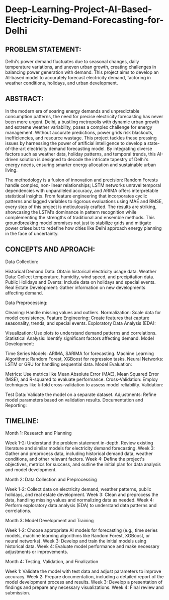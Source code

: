 # Deep-Learning-Project-AI-Based-Electricity-Demand-Forecasting-for-Delhi

PROBLEM STATEMENT:
--------------------------------------------------------------------------------------------------------------------------------------------------------
Delhi's power demand fluctuates due to seasonal changes, daily temperature variations, and uneven urban growth, creating challenges in balancing power generation with demand. This project aims to develop an AI-based model to accurately forecast electricity demand, factoring in weather conditions, holidays, and urban development.

ABSTRACT:
--------------------------------------------------------------------------------------------------------------------------------------------------------
In the modern era of soaring energy demands and unpredictable consumption patterns, the need for precise electricity forecasting has never been more urgent. Delhi, a bustling metropolis with dynamic urban growth and extreme weather variability, poses a complex challenge for energy management. Without accurate predictions, power grids risk blackouts, inefficiencies, and resource wastage. This project tackles these pressing issues by harnessing the power of artificial intelligence to develop a state-of-the-art electricity demand forecasting model. By integrating diverse factors such as weather data, holiday patterns, and temporal trends, this AI-driven solution is designed to decode the intricate tapestry of Delhi's energy needs, ensuring smarter energy allocation and sustainable urban living.  

The methodology is a fusion of innovation and precision: Random Forests handle complex, non-linear relationships; LSTM networks unravel temporal dependencies with unparalleled accuracy, and ARIMA offers interpretable statistical insights. From feature engineering that incorporates cyclic patterns and lagged variables to rigorous evaluations using MAE and RMSE, every step of this project is meticulously crafted. The results are striking, showcasing the LSTM’s dominance in pattern recognition while complementing the strengths of traditional and ensemble methods. This groundbreaking model promises not just to stabilize grids and mitigate power crises but to redefine how cities like Delhi approach energy planning in the face of uncertainty.

CONCEPTS AND APROACH:
--------------------------------------------------------------------------------------------------------------------------------------------------------
Data Collection:

Historical Demand Data: Obtain historical electricity usage data.
Weather Data: Collect temperature, humidity, wind speed, and precipitation data.
Public Holidays and Events: Include data on holidays and special events.
Real Estate Development: Gather information on new developments affecting demand.

Data Preprocessing:

Cleaning: Handle missing values and outliers.
Normalization: Scale data for model consistency.
Feature Engineering: Create features that capture seasonality, trends, and special events.
Exploratory Data Analysis (EDA):

Visualization: Use plots to understand demand patterns and correlations.
Statistical Analysis: Identify significant factors affecting demand.
Model Development:

Time Series Models: ARIMA, SARIMA for forecasting.
Machine Learning Algorithms: Random Forest, XGBoost for regression tasks.
Neural Networks: LSTM or GRU for handling sequential data.
Model Evaluation:

Metrics: Use metrics like Mean Absolute Error (MAE), Mean Squared Error (MSE), and R-squared to evaluate performance.
Cross-Validation: Employ techniques like k-fold cross-validation to assess model reliability.
Validation:

Test Data: Validate the model on a separate dataset.
Adjustments: Refine model parameters based on validation results.
Documentation and Reporting:

TIMELINE:
--------------------------------------------------------------------------------------------------------------------------------------------------------
Month 1: Research and Planning

Week 1-2: Understand the problem statement in-depth. Review existing literature and similar models for electricity demand forecasting.
Week 3: Gather and preprocess data, including historical demand data, weather conditions, and other relevant factors.
Week 4: Define the project's objectives, metrics for success, and outline the initial plan for data analysis and model development.

Month 2: Data Collection and Preprocessing

Week 1-2: Collect data on electricity demand, weather patterns, public holidays, and real estate development.
Week 3: Clean and preprocess the data, handling missing values and normalizing data as needed.
Week 4: Perform exploratory data analysis (EDA) to understand data patterns and correlations.

Month 3: Model Development and Training

Week 1-2: Choose appropriate AI models for forecasting (e.g., time series models, machine learning algorithms like Random Forest, XGBoost, or neural networks).
Week 3: Develop and train the initial models using historical data.
Week 4: Evaluate model performance and make necessary adjustments or improvements.

Month 4: Testing, Validation, and Finalization

Week 1: Validate the model with test data and adjust parameters to improve accuracy.
Week 2: Prepare documentation, including a detailed report of the model development process and results.
Week 3: Develop a presentation of findings and prepare any necessary visualizations.
Week 4: Final review and submission.


